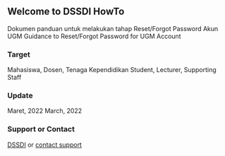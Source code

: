 ## Welcome to DSSDI HowTo

Dokumen panduan untuk melakukan tahap Reset/Forgot Password Akun UGM
Guidance to Reset/Forgot Password for UGM Account  

### Target

Mahasiswa, Dosen, Tenaga Kependidikan
Student, Lecturer, Supporting Staff

### Update

Maret, 2022
March, 2022

### Support or Contact

[DSSDI](https://dssdi.ugm.ac.id) or 
[contact support](dssdi@ugm.ac.id)
